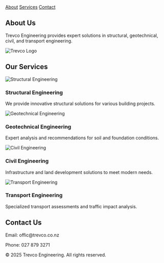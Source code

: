 
<body>
    <nav>
        <a href="#about">About</a>
        <a href="#services">Services</a>
        <a href="#contact">Contact</a>
    </nav>
    <div class="container" id="about">
        <h2>About Us</h2>
        <p>Trevco Engineering provides expert solutions in structural, geotechnical, civil, and transport engineering.</p>
        <img scr="images/New logo.png" alt="Trevco Logo">
    </div>
    <div class="container" id="services">
        <h2>Our Services</h2>
        <div class="services">
            <div class="service">
                <img src="structural.jpg" alt="Structural Engineering">
                <h3>Structural Engineering</h3>
                <p>We provide innovative structural solutions for various building projects.</p>
            </div>
            <div class="service">
                <img src="geotechnical.jpg" alt="Geotechnical Engineering">
                <h3>Geotechnical Engineering</h3>
                <p>Expert analysis and recommendations for soil and foundation conditions.</p>
            </div>
            <div class="service">
                <img src="civil.jpg" alt="Civil Engineering">
                <h3>Civil Engineering</h3>
                <p>Infrastructure and land development solutions to meet modern needs.</p>
            </div>
            <div class="service">
                <img src="transport.jpg" alt="Transport Engineering">
                <h3>Transport Engineering</h3>
                <p>Specialized transport assessments and traffic impact analysis.</p>
            </div>
        </div>
    </div>
    <div class="container" id="contact">
        <h2>Contact Us</h2>
        <p>Email: offic@trevco.co.nz</p>
        <p>Phone: 027 879 3271</p>
    </div>
    <footer>
        <p>&copy; 2025 Trevco Engineering. All rights reserved.</p>
    </footer>
</body>
</html>
